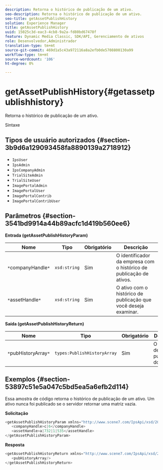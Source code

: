 ```yaml
---
description: Retorna o histórico de publicação de um ativo.
seo-description: Retorna o histórico de publicação de um ativo.
seo-title: getAssetPublishHistory
solution: Experience Manager
title: getAssetPublishHistory
uuid: 15025c3d-eac3-4cb8-9a2a-fd80bd67478f
feature: Dynamic Media Classic, SDK/API, Gerenciamento de ativos
role: Desenvolvedor,Administrador
translation-type: tm+mt
source-git-commit: 469d1a5c43a972116a8a2efb0de5708800130a99
workflow-type: tm+mt
source-wordcount: '106'
ht-degree: 0%

---
```



# getAssetPublishHistory{#getassetpublishhistory}

Retorna o histórico de publicação de um ativo.

Sintaxe

## Tipos de usuário autorizados {#section-3b9d6a129093458fa8890139a2718912}

* `IpsUser`
* `IpsAdmin`
* `IpsCompanyAdmin`
* `TrialSiteAdmin`
* `TrialSiteUser`
* `ImagePortalAdmin`
* `ImagePortalUser`
* `ImagePortalContrib`
* `ImagePortalContribUser`

## Parâmetros {#section-3541bd9914a44b89acfc1d419b560ee6}

**Entrada (getAssetPublishHistoryParam)**

| Nome | Tipo | Obrigatório | Descrição |
|---|---|---|---|
| `*`companyHandle`*` | `xsd:string` | Sim | O identificador da empresa com o histórico de publicação de ativos. |
| `*`assetHandle`*` | `xsd:string` | Sim | O ativo com o histórico de publicação que você deseja examinar. |

**Saída (getAssetPublishHistoryReturn)**

| Nome | Tipo | Obrigatório | Descrição |
|---|---|---|---|
| `*`pubHistoryArray`*` | `types:PublishHistoryArray` | Sim | O histórico de publicação do ativo. |

## Exemplos {#section-53897c51e5a047c5bd5ea5a6efb2d114}

Essa amostra de código retorna o histórico de publicação de um ativo. Um ativo nunca foi publicado se o servidor retornar uma matriz vazia.

**Solicitação**

```java
<getAssetPublishHistoryParam xmlns="http://www.scene7.com/IpsApi/xsd/2008-01-15">
   <companyHandle>c|6</companyHandle>
   <assetHandle>a|732|1|535</assetHandle>
</getAssetPublishHistoryParam>
```

**Resposta**

```java
<getAssetPublishHistoryReturn xmlns="http://www.scene7.com/IpsApi/xsd/2008-01-15">
   <pubHistoryArray/>
</getAssetPublishHistoryReturn>
```

